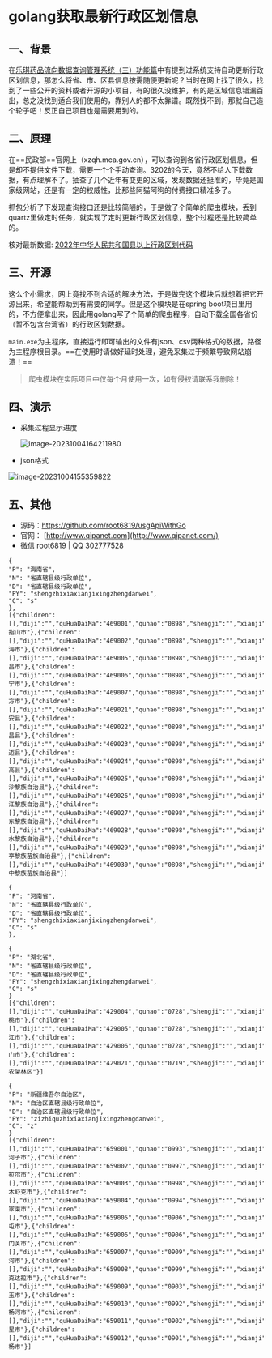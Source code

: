 # golang获取最新行政区划信息

## 一、背景

在[乐琪药品流向数据查询管理系统（三）功能篇](https://www.qipanet.com/project/279.html)中有提到过系统支持自动更新行政区划信息，那怎么将省、市、区县信息按需随便更新呢？当时在网上找了很久，找到了一些公开的资料或者开源的小项目，有的很久没维护，有的是区域信息错漏百出，总之没找到适合我们使用的，靠别人的都不太靠谱。既然找不到，那就自己造个轮子吧！反正自己项目也是需要用到的。

## 二、原理

在==民政部==官网上（xzqh.mca.gov.cn），可以查询到各省行政区划信息，但是却不提供文件下载，需要一个个手动查询。3202的今天，竟然不给人下载数据，有点理解不了。抽查了几个近年有变更的区域，发现数据还挺准的，毕竟是国家级网站，还是有一定的权威性，比那些阿猫阿狗的付费接口精准多了。

抓包分析了下发现查询接口还是比较简陋的，于是做了个简单的爬虫模块，丢到quartz里做定时任务，就实现了定时更新行政区划信息，整个过程还是比较简单的。


核对最新数据: [2022年中华人民共和国县以上行政区划代码](https://www.mca.gov.cn/mzsj/xzqh/2022/202201xzqh.html)


## 三、开源

这么个小需求，网上竟找不到合适的解决方法，于是做完这个模块后就想着把它开源出来，希望能帮助到有需要的同学。但是这个模块是在spring boot项目里用的，不方便拿出来，因此用golang写了个简单的爬虫程序，自动下载全国各省份（暂不包含台湾省）的行政区划数据。

`main.exe`为主程序，直接运行即可输出的文件有json、csv两种格式的数据，路径为主程序根目录。==在使用时请做好延时处理，避免采集过于频繁导致网站崩溃！==

> 爬虫模块在实际项目中仅每个月使用一次，如有侵权请联系我删除！

## 四、演示

* 采集过程显示进度

  ![image-20231004164211980](README/image-20231004164211980.png)

* json格式

![image-20231004155359822](README/image-20231004155359822.png)

## 五、其他

- 源码：https://github.com/root6819/usgApiWithGo
- 官网： [http://www.qipanet.com](http://www.qipanet.com/)
- 微信 root6819 | QQ 302777528


```
{
"P": "海南省",
"N": "省直辖县级行政单位",
"D": "省直辖县级行政单位",
"PY": "shengzhixiaxianjixingzhengdanwei",
"C": "s"
},
[{"children":[],"diji":"","quHuaDaiMa":"469001","quhao":"0898","shengji":"","xianji":"五指山市"},{"children":[],"diji":"","quHuaDaiMa":"469002","quhao":"0898","shengji":"","xianji":"琼海市"},{"children":[],"diji":"","quHuaDaiMa":"469005","quhao":"0898","shengji":"","xianji":"文昌市"},{"children":[],"diji":"","quHuaDaiMa":"469006","quhao":"0898","shengji":"","xianji":"万宁市"},{"children":[],"diji":"","quHuaDaiMa":"469007","quhao":"0898","shengji":"","xianji":"东方市"},{"children":[],"diji":"","quHuaDaiMa":"469021","quhao":"0898","shengji":"","xianji":"定安县"},{"children":[],"diji":"","quHuaDaiMa":"469022","quhao":"0898","shengji":"","xianji":"屯昌县"},{"children":[],"diji":"","quHuaDaiMa":"469023","quhao":"0898","shengji":"","xianji":"澄迈县"},{"children":[],"diji":"","quHuaDaiMa":"469024","quhao":"0898","shengji":"","xianji":"临高县"},{"children":[],"diji":"","quHuaDaiMa":"469025","quhao":"0898","shengji":"","xianji":"白沙黎族自治县"},{"children":[],"diji":"","quHuaDaiMa":"469026","quhao":"0898","shengji":"","xianji":"昌江黎族自治县"},{"children":[],"diji":"","quHuaDaiMa":"469027","quhao":"0898","shengji":"","xianji":"乐东黎族自治县"},{"children":[],"diji":"","quHuaDaiMa":"469028","quhao":"0898","shengji":"","xianji":"陵水黎族自治县"},{"children":[],"diji":"","quHuaDaiMa":"469029","quhao":"0898","shengji":"","xianji":"保亭黎族苗族自治县"},{"children":[],"diji":"","quHuaDaiMa":"469030","quhao":"0898","shengji":"","xianji":"琼中黎族苗族自治县"}]
```

```
{
"P": "河南省",
"N": "省直辖县级行政单位",
"D": "省直辖县级行政单位",
"PY": "shengzhixiaxianjixingzhengdanwei",
"C": "s"
},
```


```
{
"P": "湖北省",
"N": "省直辖县级行政单位",
"D": "省直辖县级行政单位",
"PY": "shengzhixiaxianjixingzhengdanwei",
"C": "s"
}
[{"children":[],"diji":"","quHuaDaiMa":"429004","quhao":"0728","shengji":"","xianji":"仙桃市"},{"children":[],"diji":"","quHuaDaiMa":"429005","quhao":"0728","shengji":"","xianji":"潜江市"},{"children":[],"diji":"","quHuaDaiMa":"429006","quhao":"0728","shengji":"","xianji":"天门市"},{"children":[],"diji":"","quHuaDaiMa":"429021","quhao":"0719","shengji":"","xianji":"神农架林区"}]
```


```
{
"P": "新疆维吾尔自治区",
"N": "自治区直辖县级行政单位",
"D": "自治区直辖县级行政单位",
"PY": "zizhiquzhixiaxianjixingzhengdanwei",
"C": "z"
}
[{"children":[],"diji":"","quHuaDaiMa":"659001","quhao":"0993","shengji":"","xianji":"石河子市"},{"children":[],"diji":"","quHuaDaiMa":"659002","quhao":"0997","shengji":"","xianji":"阿拉尔市"},{"children":[],"diji":"","quHuaDaiMa":"659003","quhao":"0998","shengji":"","xianji":"图木舒克市"},{"children":[],"diji":"","quHuaDaiMa":"659004","quhao":"0994","shengji":"","xianji":"五家渠市"},{"children":[],"diji":"","quHuaDaiMa":"659005","quhao":"0906","shengji":"","xianji":"北屯市"},{"children":[],"diji":"","quHuaDaiMa":"659006","quhao":"0906","shengji":"","xianji":"铁门关市"},{"children":[],"diji":"","quHuaDaiMa":"659007","quhao":"0909","shengji":"","xianji":"双河市"},{"children":[],"diji":"","quHuaDaiMa":"659008","quhao":"0999","shengji":"","xianji":"可克达拉市"},{"children":[],"diji":"","quHuaDaiMa":"659009","quhao":"0903","shengji":"","xianji":"昆玉市"},{"children":[],"diji":"","quHuaDaiMa":"659010","quhao":"0992","shengji":"","xianji":"胡杨河市"},{"children":[],"diji":"","quHuaDaiMa":"659011","quhao":"0902","shengji":"","xianji":"新星市"},{"children":[],"diji":"","quHuaDaiMa":"659012","quhao":"0901","shengji":"","xianji":"白杨市"}]
```
